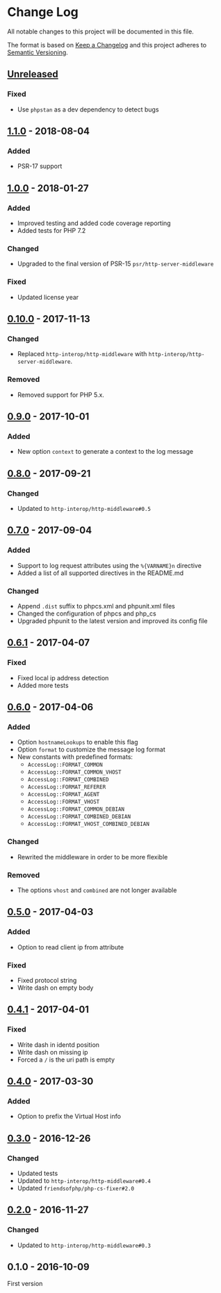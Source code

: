 # Change Log

All notable changes to this project will be documented in this file.

The format is based on [Keep a Changelog](http://keepachangelog.com/)
and this project adheres to [Semantic Versioning](http://semver.org/).

## [Unreleased]

### Fixed

- Use `phpstan` as a dev dependency to detect bugs

## [1.1.0] - 2018-08-04

### Added

- PSR-17 support

## [1.0.0] - 2018-01-27

### Added

- Improved testing and added code coverage reporting
- Added tests for PHP 7.2

### Changed

- Upgraded to the final version of PSR-15 `psr/http-server-middleware`

### Fixed

- Updated license year

## [0.10.0] - 2017-11-13

### Changed

- Replaced `http-interop/http-middleware` with  `http-interop/http-server-middleware`.

### Removed

- Removed support for PHP 5.x.

## [0.9.0] - 2017-10-01

### Added

- New option `context` to generate a context to the log message

## [0.8.0] - 2017-09-21

### Changed

- Updated to `http-interop/http-middleware#0.5`

## [0.7.0] - 2017-09-04

### Added

- Support to log request attributes using the `%{VARNAME}n` directive
- Added a list of all supported directives in the README.md

### Changed

- Append `.dist` suffix to phpcs.xml and phpunit.xml files
- Changed the configuration of phpcs and php_cs
- Upgraded phpunit to the latest version and improved its config file

## [0.6.1] - 2017-04-07

### Fixed

- Fixed local ip address detection
- Added more tests

## [0.6.0] - 2017-04-06

### Added

- Option `hostnameLookups` to enable this flag
- Option `format` to customize the message log format
- New constants with predefined formats:
  * `AccessLog::FORMAT_COMMON`
  * `AccessLog::FORMAT_COMMON_VHOST`
  * `AccessLog::FORMAT_COMBINED`
  * `AccessLog::FORMAT_REFERER`
  * `AccessLog::FORMAT_AGENT`
  * `AccessLog::FORMAT_VHOST`
  * `AccessLog::FORMAT_COMMON_DEBIAN`
  * `AccessLog::FORMAT_COMBINED_DEBIAN`
  * `AccessLog::FORMAT_VHOST_COMBINED_DEBIAN`

### Changed

- Rewrited the middleware in order to be more flexible

### Removed

- The options `vhost` and `combined` are not longer available

## [0.5.0] - 2017-04-03

### Added

- Option to read client ip from attribute

### Fixed

- Fixed protocol string
- Write dash on empty body

## [0.4.1] - 2017-04-01

### Fixed

- Write dash in identd position
- Write dash on missing ip
- Forced a `/` is the uri path is empty

## [0.4.0] - 2017-03-30

### Added

- Option to prefix the Virtual Host info

## [0.3.0] - 2016-12-26

### Changed

- Updated tests
- Updated to `http-interop/http-middleware#0.4`
- Updated `friendsofphp/php-cs-fixer#2.0`

## [0.2.0] - 2016-11-27

### Changed

- Updated to `http-interop/http-middleware#0.3`

## 0.1.0 - 2016-10-09

First version

[Unreleased]: https://github.com/middlewares/access-log/compare/v1.1.0...HEAD
[1.1.0]: https://github.com/middlewares/access-log/compare/v1.0.0...v1.1.0
[1.0.0]: https://github.com/middlewares/access-log/compare/v0.10.0...v1.0.0
[0.10.0]: https://github.com/middlewares/access-log/compare/v0.9.0...v0.10.0
[0.9.0]: https://github.com/middlewares/access-log/compare/v0.8.0...v0.9.0
[0.8.0]: https://github.com/middlewares/access-log/compare/v0.7.0...v0.8.0
[0.7.0]: https://github.com/middlewares/access-log/compare/v0.6.1...v0.7.0
[0.6.1]: https://github.com/middlewares/access-log/compare/v0.6.0...v0.6.1
[0.6.0]: https://github.com/middlewares/access-log/compare/v0.5.0...v0.6.0
[0.5.0]: https://github.com/middlewares/access-log/compare/v0.4.1...v0.5.0
[0.4.1]: https://github.com/middlewares/access-log/compare/v0.4.0...v0.4.1
[0.4.0]: https://github.com/middlewares/access-log/compare/v0.3.0...v0.4.0
[0.3.0]: https://github.com/middlewares/access-log/compare/v0.2.0...v0.3.0
[0.2.0]: https://github.com/middlewares/access-log/compare/v0.1.0...v0.2.0
